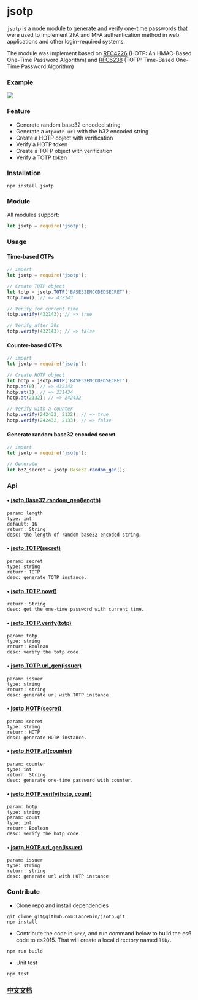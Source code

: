 # jsotp

`jsotp` is a node module to generate and verify one-time passwords that were used to implement 2FA and MFA authentication method in web applications and other login-required systems.

The module was implement based on [RFC4226](https://tools.ietf.org/html/rfc4226) (HOTP: An HMAC-Based One-Time Password Algorithm) and [RFC6238](https://tools.ietf.org/html/rfc6238) (TOTP: Time-Based One-Time Password Algorithm)

### Example

![](http://wx4.sinaimg.cn/large/89243dfbgy1fh3bz5e8bkj20rs0go460.jpg)

### Feature

* Generate random base32 encoded string
* Generate a `otpauth url` with the b32 encoded string
* Create a HOTP object with verification
* Verify a HOTP token
* Create a TOTP object with verification
* Verify a TOTP token

### Installation

```shell
npm install jsotp
```
	
### Module

All modules support:

```javascript
let jsotp = require('jsotp');
```
	
### Usage

#### Time-based OTPs

```javascript
// import
let jsotp = require('jsotp');

// Create TOTP object
let totp = jsotp.TOTP('BASE32ENCODEDSECRET');
totp.now(); // => 432143

// Verify for current time
totp.verify(432143); // => true

// Verify after 30s
totp.verify(432143); // => false
```

#### Counter-based OTPs

```javascript
// import
let jsotp = require('jsotp');

// Create HOTP object
let hotp = jsotp.HOTP('BASE32ENCODEDSECRET');
hotp.at(0); // => 432143
hotp.at(1); // => 231434
hotp.at(2132); // => 242432

// Verify with a counter
hotp.verify(242432, 2132); // => true
hotp.verify(242432, 2133); // => false
```

#### Generate random base32 encoded secret

```javascript
// import
let jsotp = require('jsotp');

// Generate
let b32_secret = jsotp.Base32.random_gen();
```

### Api

#### • [jsotp.Base32.random_gen(length)](https://github.com/LanceGin/jsotp/blob/master/src/base32.js#L32)

	param: length
	type: int
	default: 16
	return: String
	desc: the length of random base32 encoded string.

#### • [jsotp.TOTP(secret)](https://github.com/LanceGin/jsotp/blob/master/src/jsotp.js#L48)
	
	param: secret
	type: string
	return: TOTP
	desc: generate TOTP instance.
	
#### • [jsotp.TOTP.now()](https://github.com/LanceGin/jsotp/blob/master/src/totp.js#L38)
	
	return: String
	desc: get the one-time password with current time.

#### • [jsotp.TOTP.verify(totp)](https://github.com/LanceGin/jsotp/blob/master/src/totp.js#L70)

	param: totp
	type: string
	return: Boolean
	desc: verify the totp code.
	
#### • [jsotp.TOTP.url_gen(issuer)](https://github.com/LanceGin/jsotp/blob/master/src/totp.js#L94)

	param: issuer
	type: string
	return: string
	desc: generate url with TOTP instance

#### • [jsotp.HOTP(secret)](https://github.com/LanceGin/jsotp/blob/master/src/jsotp.js#L47)
	
	param: secret
	type: string
	return: HOTP
	desc: generate HOTP instance.
	
#### • [jsotp.HOTP.at(counter)](https://github.com/LanceGin/jsotp/blob/master/src/hotp.js#L24)

	param: counter
	type: int
	return: String
	desc: generate one-time password with counter.

#### • [jsotp.HOTP.verify(hotp, count)](https://github.com/LanceGin/jsotp/blob/master/src/hotp.js#L50)
	
	param: hotp
	type: string
	param: count
	type: int
	return: Boolean
	desc: verify the hotp code.

#### • [jsotp.HOTP.url_gen(issuer)](https://github.com/LanceGin/jsotp/blob/master/src/hotp.js#L69)

	param: issuer
	type: string
	return: string
	desc: generate url with HOTP instance

### Contribute

* Clone repo and install dependencies

```shell
git clone git@github.com:LanceGin/jsotp.git
npm install
```

* Contribute the code in `src/`, and run command below to build the es6 code to es2015. That will create a local directory named `lib/`.

```shell
npm run build
```

* Unit test

```shell
npm test
```

### [中文文档](docs/README_zh.md)

